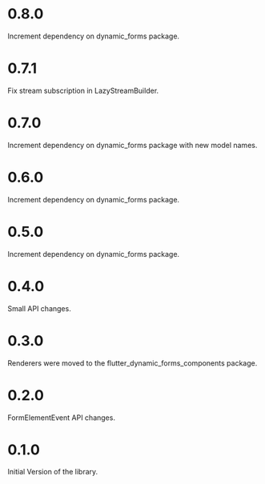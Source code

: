 # 0.8.0

Increment dependency on dynamic_forms package.

# 0.7.1

Fix stream subscription in LazyStreamBuilder.

# 0.7.0

Increment dependency on dynamic_forms package with new model names.

# 0.6.0

Increment dependency on dynamic_forms package.

# 0.5.0

Increment dependency on dynamic_forms package.

# 0.4.0

Small API changes.

# 0.3.0

Renderers were moved to the flutter_dynamic_forms_components package.

# 0.2.0

FormElementEvent API changes.

# 0.1.0

Initial Version of the library.